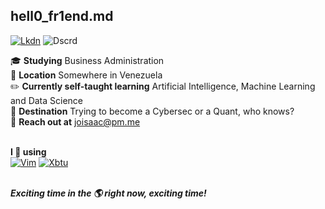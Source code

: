 ## hell0_fr1end.md
[![Lkdn](https://img.shields.io/badge/linkedin-%230077B5.svg?&style=for-the-badge&logo=linkedin&logoColor=white)](https://linkedin.com/in/johnny-vergara/)  ![Dscrd](https://img.shields.io/badge/mrwonderful_9176-7289DA?&style=for-the-badge&logo=discord&logoColor=white)<br/>

:mortar_board: **Studying** Business Administration<br/>
:round_pushpin: **Location** Somewhere in Venezuela<br/>
:pencil2: **Currently self-taught learning** Artificial Intelligence, Machine Learning and Data Science<br/>
:triangular_flag_on_post: **Destination** Trying to become a Cybersec or a Quant, who knows?<br/>
:email: **Reach out at** joisaac@pm.me<br/><br/>

**I :blue_heart: using**<br/>
[![Vim](https://img.shields.io/badge/vim-019733?&style=for-the-badge&logo=vim&logoColor=white)](https://www.vim.org/)  [![Xbtu](https://img.shields.io/badge/xubuntu-2284F2?&style=for-the-badge&logo=xfce&logoColor=white)](https://xubuntu.org/)<br/><br/>

***Exciting time in the :earth_americas: right now, exciting time!***
